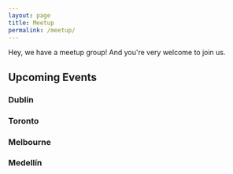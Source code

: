 ```yaml
---
layout: page
title: Meetup
permalink: /meetup/
---
```


Hey, we have a meetup group!
And you're very welcome to join us.

<h2>Upcoming Events</h2>
<div id="upcoming-events-dublin">
    <h3>Dublin</h3>
</div>
<div id="upcoming-events-toronto">
    <h3>Toronto</h3>
</div>
<div id="upcoming-events-melbourne">
    <h3>Melbourne</h3>
</div>
<div id="upcoming-events-medellin">
    <h3>Medellín</h3>
</div>

<script>
    let options = { weekday: 'long', year: 'numeric', month: 'long', day: 'numeric', timeZoneName: 'short', hour: 'numeric' };
    function showLinks(id, data){
        let event = {
            name: data.name,
            link: data.link,
            time: new Date(data.time).toLocaleString('en-US', options)
        }
        if (!document.querySelector(`#${id}`)) return
        
        document.querySelector(`#${id}`).insertAdjacentHTML('beforeend', `
          <a href="${event.link}" target="_blank" rel="noopener noreferrer">${event.name}</a>
          <div>${event.time}</div>
          <br>
        `)
    }
    
  const handleResponse = (id, response) =>  {
    response.data.forEach(data => {
      showLinks(id, data);
    })
  }  
    
  function myCallbackDublin(response) {
    handleResponse('upcoming-events-dublin', response)
  }
  function myCallbackToronto(response) {
    handleResponse('upcoming-events-toronto', response)
  }
</script>

<script type="text/javascript"
  src="https://api.meetup.com/Dublin-Code-Mentoring/events?page=4&callback=myCallbackDublin"></script>
<script type="text/javascript"
  src="https://api.meetup.com/Toronto-Code-Mentoring/events?page=4&callback=myCallbackToronto"></script>
